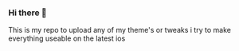 ### Hi there 👋
This is my repo to upload any of my theme's or tweaks i try to make everything useable on the latest ios
